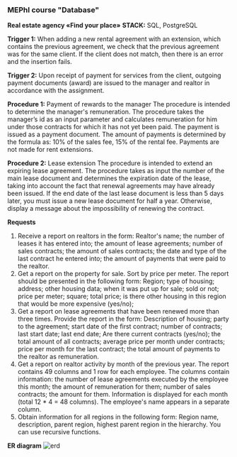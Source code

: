 ### **MEPhI course "Database"**

**Real estate agency «Find your place»**
**STACK:**
SQL, PostgreSQL

**Trigger 1:**
When adding a new rental agreement with an extension, which contains the previous agreement, we check that the previous agreement was for the same client. If the client does not match, then there is an error and the insertion fails.

**Trigger 2:**
Upon receipt of payment for services from the client, outgoing payment documents (award) are issued to the manager and realtor in accordance with the assignment.

**Procedure 1:** Payment of rewards to the manager
The procedure is intended to determine the manager's remuneration. The procedure takes the manager’s id as an input parameter and calculates remuneration for him under those contracts for which it has not yet been paid. The payment is issued as a payment document. The amount of payments is determined by the formula as: 10% of the sales fee, 15% of the rental fee. Payments are not made for rent extensions.

**Procedure 2:** Lease extension
The procedure is intended to extend an expiring lease agreement. The procedure takes as input the number of the main lease document and determines the expiration date of the lease, taking into account the fact that renewal agreements may have already been issued. If the end date of the last lease document is less than 5 days later, you must issue a new lease document for half a year. Otherwise, display a message about the impossibility of renewing the contract.

**Requests**
1. Receive a report on realtors in the form:
Realtor's name; the number of leases it has entered into; the amount of lease agreements; number of sales contracts; the amount of sales contracts; the date and type of the last contract he entered into; the amount of payments that were paid to the realtor.
2. Get a report on the property for sale. Sort by price per meter. The report should be presented in the following form:
Region; type of housing; address; other housing data; when it was put up for sale; sold or not; price per meter; square; total price; is there other housing in this region that would be more expensive (yes/no);
3. Get a report on lease agreements that have been renewed more than three times. Provide the report in the form:
Description of housing; party to the agreement; start date of the first contract; number of contracts; last start date; last end date; Are there current contracts (yes/no); the total amount of all contracts; average price per month under contracts; price per month for the last contract; the total amount of payments to the realtor as remuneration.
4. Get a report on realtor activity by month of the previous year. The report contains 49 columns and 1 row for each employee.
The columns contain information: the number of lease agreements executed by the employee this month; the amount of remuneration for them; number of sales contracts; the amount for them. Information is displayed for each month (total 12 * 4 = 48 columns). The employee's name appears in a separate column.
5. Obtain information for all regions in the following form:
Region name, description, parent region, highest parent region in the hierarchy. You can use recursive functions.

**ER diagram**
![erd](https://github.com/juliakalina/Data-Base/assets/70514331/eaaa4411-d7e7-4f1f-ae03-39868f672738)

